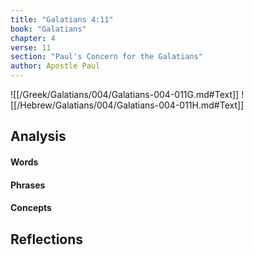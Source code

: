 ```yaml
---
title: "Galatians 4:11"
book: "Galatians"
chapter: 4
verse: 11
section: "Paul's Concern for the Galatians"
author: Apostle Paul
---
```

![[/Greek/Galatians/004/Galatians-004-011G.md#Text]]
![[/Hebrew/Galatians/004/Galatians-004-011H.md#Text]]

## Analysis

#### Words

#### Phrases

#### Concepts

## Reflections
